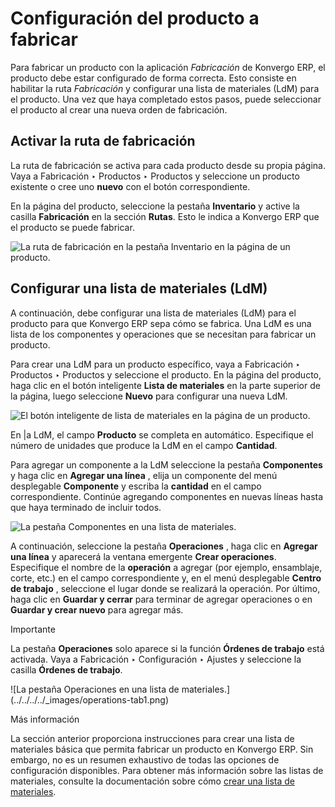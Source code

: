 # Configuración del producto a fabricar

Para fabricar un producto con la aplicación _Fabricación_ de Konvergo ERP, el producto
debe estar configurado de forma correcta. Esto consiste en habilitar la ruta
_Fabricación_ y configurar una lista de materiales (LdM) para el producto. Una
vez que haya completado estos pasos, puede seleccionar el producto al crear
una nueva orden de fabricación.

## Activar la ruta de fabricación

La ruta de fabricación se activa para cada producto desde su propia página.
Vaya a Fabricación ‣ Productos ‣ Productos y seleccione un producto existente
o cree uno **nuevo** con el botón correspondiente.

En la página del producto, seleccione la pestaña **Inventario** y active la
casilla **Fabricación** en la sección **Rutas**. Esto le indica a Konvergo ERP que el
producto se puede fabricar.

![La ruta de fabricación en la pestaña Inventario en la página de un
producto.](../../../../_images/manufacturing-route.png)

## Configurar una lista de materiales (LdM)

A continuación, debe configurar una lista de materiales (LdM) para el producto
para que Konvergo ERP sepa cómo se fabrica. Una LdM es una lista de los componentes y
operaciones que se necesitan para fabricar un producto.

Para crear una LdM para un producto específico, vaya a Fabricación ‣ Productos
‣ Productos y seleccione el producto. En la página del producto, haga clic en
el botón inteligente **Lista de materiales** en la parte superior de la
página, luego seleccione **Nuevo** para configurar una nueva LdM.

![El botón inteligente de lista de materiales en la página de un
producto.](../../../../_images/bom-smart-button1.png)

En |a LdM, el campo **Producto** se completa en automático. Especifique el
número de unidades que produce la LdM en el campo **Cantidad**.

Para agregar un componente a la LdM seleccione la pestaña **Componentes** y
haga clic en **Agregar una línea** , elija un componente del menú desplegable
**Componente** y escriba la **cantidad** en el campo correspondiente. Continúe
agregando componentes en nuevas líneas hasta que haya terminado de incluir
todos.

![La pestaña Componentes en una lista de
materiales.](../../../../_images/components-tab.png)

A continuación, seleccione la pestaña **Operaciones** , haga clic en **Agregar
una línea** y aparecerá la ventana emergente **Crear operaciones**.
Especifique el nombre de la **operación** a agregar (por ejemplo, ensamblaje,
corte, etc.) en el campo correspondiente y, en el menú desplegable **Centro de
trabajo** , seleccione el lugar donde se realizará la operación. Por último,
haga clic en **Guardar y cerrar** para terminar de agregar operaciones o en
**Guardar y crear nuevo** para agregar más.

<div class="alert alert-warning">
<p class="alert-title">
Importante</p><p>La pestaña <b>Operaciones</b> solo aparece si la función <b>Órdenes de trabajo</b> está activada. Vaya a Fabricación ‣ Configuración ‣ Ajustes y seleccione la casilla <b>Órdenes de trabajo</b>.</p>
</div> ![La pestaña Operaciones en una lista de
materiales.](../../../../_images/operations-tab1.png) <div class="admonition-learn-more alert">
<p class="alert-title">
Más información</p><p>La sección anterior proporciona instrucciones para crear una lista de materiales básica que permita fabricar un producto en Konvergo ERP. Sin embargo, no es un resumen exhaustivo de todas las opciones de configuración disponibles. Para obtener más información sobre las listas de materiales, consulte la documentación sobre cómo  <a href="bill_configuration#manufacturing-management-bill-configuration"><span class="std std-ref">crear una lista de materiales</span></a>.</p>
</div>

